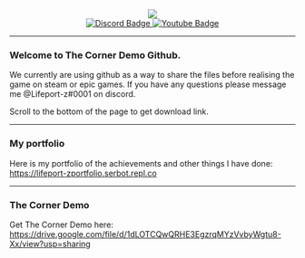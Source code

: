 <!--Coding from home gif-->
<div id="header" align="center">
  <img src="https://i.postimg.cc/28FzfNhd/Real-word-logo.png"/>
</div>

<!--Social medias-->
<div id="badges" align="center">
  <a href="https://discord.gg/Z34XUqhaEX">
  <img src="https://img.shields.io/badge/Discord-blue?style=for-the-badge&logo=discord&logoColor=white" alt="Discord Badge">
</a>
  <a href="https://www.youtube.com/channel/UCDQ3xhfRFrtsvOsdBsMOf0Q">
    <img src="https://img.shields.io/badge/YouTube-red?style=for-the-badge&logo=youtube&logoColor=white" alt="Youtube Badge"/>
  </a>
</div>

<!--How many people have viewed my profile-->
<div id="views" align="center">
  <img src="https://komarev.com/ghpvc/?username=astr6id&style=flat-square&color=green" alt=""/>
</div>

---

### Welcome to The Corner Demo Github.

We currently are using github as a way to share the files before realising the game on steam or epic games. 
If you have any questions please message me @Lifeport-z#0001 on discord.

Scroll to the bottom of the page to get download link.

---

### My portfolio

Here is my portfolio of the achievements and other things I have done:
https://lifeport-zportfolio.serbot.repl.co

---

### The Corner Demo

Get The Corner Demo here:
https://drive.google.com/file/d/1dLOTCQwQRHE3EgzrqMYzVvbyWgtu8-Xx/view?usp=sharing
